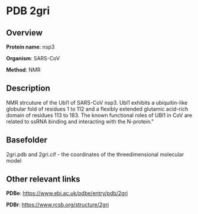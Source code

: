 # PDB 2gri

## Overview

**Protein name**: nsp3

**Organism**: SARS-CoV

**Method**: NMR

## Description

NMR strcuture of the Ubl1 of SARS-CoV nsp3. Ubl1 exhibits a ubiquitin-like globular fold of residues 1 to 112 and a flexibly extended glutamic acid-rich domain of residues 113 to 183. The known functional roles of UBl1 in CoV are related to ssRNA binding and interacting with the N-protein." 

## Basefolder

2gri.pdb and 2gri.cif - the coordinates of the threedimensional molecular model



## Other relevant links 
**PDBe**:  https://www.ebi.ac.uk/pdbe/entry/pdb/2gri
 
**PDBr**: https://www.rcsb.org/structure/2gri 
